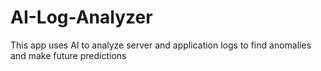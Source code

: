 # AI-Log-Analyzer
This app uses AI to analyze server and application logs to find anomalies and make future predictions
